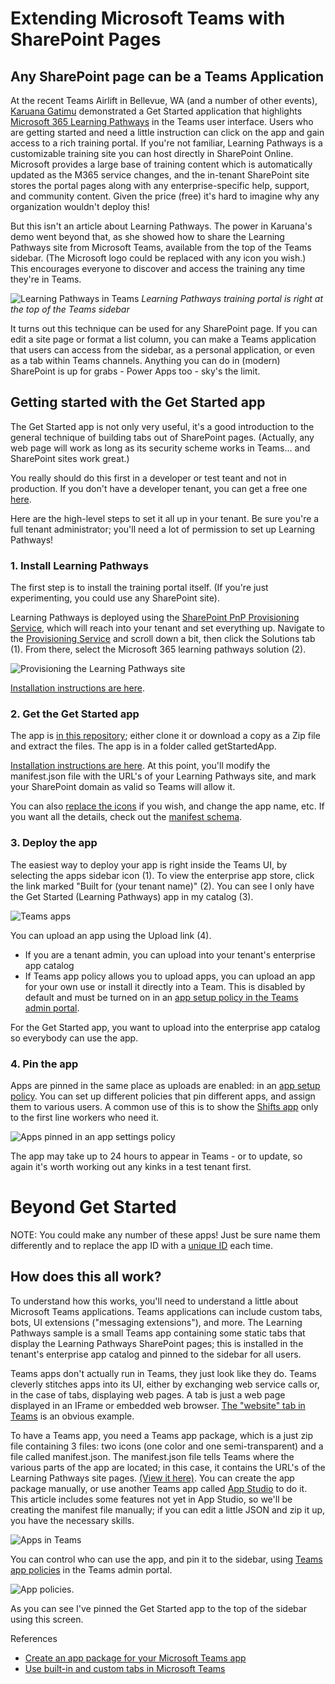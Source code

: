 # Extending Microsoft Teams with SharePoint Pages

## Any SharePoint page can be a Teams Application

At the recent Teams Airlift in Bellevue, WA (and a number of other events), [Karuana Gatimu](https://github.com/karuanag) demonstrated a Get Started application that highlights [Microsoft 365 Learning Pathways](https://docs.microsoft.com/en-us/office365/customlearning/) in the Teams user interface. Users who are getting started and need a little instruction can click on the app and gain access to a rich training portal. If you're not familiar, Learning Pathways is a customizable training site you can host directly in SharePoint Online. Microsoft provides a large base of training content which is automatically updated as the M365 service changes, and the in-tenant SharePoint site stores the portal pages along with any enterprise-specific  help, support, and community content. Given the price (free) it's hard to imagine why any organization wouldn't deploy this!

But this isn't an article about Learning Pathways. The power in Karuana's demo went beyond that, as she showed how to share the Learning Pathways site from Microsoft Teams, available from the top of the Teams sidebar. (The Microsoft logo could be replaced with any icon you wish.) This encourages everyone to discover and access the training any time they're in Teams.

![Learning Pathways in Teams](LearningPathwaysInTeams.png)
_Learning Pathways training portal is right at the top of the Teams sidebar_

It turns out this technique can be used for any SharePoint page. If you can edit a site page or format a list column, you can make a Teams application that users can access from the sidebar, as a personal application, or even as a tab within Teams channels. Anything you can do in (modern) SharePoint is up for grabs - Power Apps too - sky's the limit.

## Getting started with the Get Started app

The Get Started app is not only very useful, it's a good introduction to the general technique of building tabs out of SharePoint pages. (Actually, any web page will work as long as its security scheme works in Teams... and SharePoint sites work great.)

You really should do this first in a developer or test teant and not in production. If you don't have a developer tenant, you can get a free one [here](https://docs.microsoft.com/en-us/office/developer-program/office-365-developer-program).

Here are the high-level steps to set it all up in your tenant. Be sure you're a full tenant administrator; you'll need a lot of permission to set up Learning Pathways!

### 1. Install Learning Pathways

The first step is to install the training portal itself. (If you're just experimenting, you could use any SharePoint site). 

Learning Pathways is deployed using the [SharePoint PnP Provisioning Service](https://provisioning.sharepointpnp.com/), which will reach into your tenant and set everything up. Navigate to the [Provisioning Service](https://provisioning.sharepointpnp.com/) and scroll down a bit, then click the Solutions tab (1). From there, select the Microsoft 365 learning pathways solution (2).

![Provisioning the Learning Pathways site](LearningPathwaysProvisioning1.png)

[Installation instructions are here](https://docs.microsoft.com/en-us/office365/customlearning/custom_provision).

### 2. Get the Get Started app

The app is [in this repository](https://github.com/msft-teams/tools); either clone it or download a copy as a Zip file and extract the files. The app is in a folder called getStartedApp.

[Installation instructions are here](https://github.com/msft-teams/tools/blob/master/getstartedapp/installandconfig.md). At this point, you'll modify the manifest.json file with the URL's of your Learning Pathways site, and mark your SharePoint domain as valid so Teams will allow it. 

You can also [replace the icons](https://docs.microsoft.com/en-us/microsoftteams/platform/concepts/build-and-test/apps-package#icons) if you wish, and change the app name, etc. If you want all the details, check out the [manifest schema](https://docs.microsoft.com/en-us/microsoftteams/platform/resources/schema/manifest-schema).

### 3. Deploy the app

The easiest way to deploy your app is right inside the Teams UI, by selecting the apps sidebar icon (1). To view the enterprise app store, click the link marked "Built for (your tenant name)" (2).  You can see I only have the Get Started (Learning Pathways) app in my catalog (3). 

![Teams apps](AppsInTeamsCallouts.png)

You can upload an app using the Upload link (4).

 * If you are a tenant admin, you can upload into your tenant's enterprise app catalog
 * If Teams app policy allows you to upload apps, you can upload an app for your own use or install it directly into a Team. This is disabled by default and must be turned on in an [app setup policy in the Teams admin portal](https://docs.microsoft.com/en-us/microsoftteams/teams-app-setup-policies).

For the Get Started app, you want to upload into the enterprise app catalog so everybody can use the app.

### 4. Pin the app

Apps are pinned in the same place as uploads are enabled: in an [app setup policy](https://docs.microsoft.com/en-us/microsoftteams/teams-app-setup-policies). You can set up different policies that pin different apps, and assign them to various users. A common use of this is to show the [Shifts app](https://docs.microsoft.com/en-us/microsoftteams/expand-teams-across-your-org/shifts/manage-the-shifts-app-for-your-organization-in-teams) only to the first line workers who need it.

![Apps pinned in an app settings policy](AppSetupPolicies2.png)

The app may take up to 24 hours to appear in Teams - or to update, so again it's worth working out any kinks in a test tenant first.

# Beyond Get Started



NOTE: You could make any number of these apps! Just be sure name them differently and to replace the app ID with a [unique ID](https://www.guidgenerator.com/) each time. 





## How does this all work?

To understand how this works, you'll need to understand a little about Microsoft Teams applications. Teams applications can include custom tabs, bots, UI extensions ("messaging extensions"), and more. The Learning Pathways sample is a small Teams app containing some static tabs that display the Learning Pathways SharePoint pages; this is installed in the tenant's enterprise app catalog and pinned to the sidebar for all users.

Teams apps don't actually run in Teams, they just look like they do. Teams cleverly stitches apps into its UI, either by exchanging web service calls or, in the case of tabs, displaying web pages. A tab is just a web page displayed in an IFrame or embedded web browser. [The "website" tab in Teams](http://davidgiard.com/2019/01/27/AddingAWebsiteTabToAMicrosoftTeamsChannel.aspx) is an obvious example.

To have a Teams app, you need a Teams app package, which is a just zip file containing 3 files: two icons (one color and one semi-transparent) and a file called manifest.json. The manifest.json file tells Teams where the various parts of the app are located; in this case, it contains the URL's of the Learning Pathways site pages. [(View it here)](https://github.com/msft-teams/tools/blob/master/getstartedapp/manifest.json). You can create the app package manually, or use another Teams app called [App Studio](https://docs.microsoft.com/en-us/microsoftteams/platform/concepts/build-and-test/app-studio-overview) to do it. This article includes some features not yet in App Studio, so we'll be creating the manifest file manually; if you can edit a little JSON and zip it up, you have the necessary skills.



![Apps in Teams](AppsInTeamsCallouts.png)

You can control who can use the app, and pin it to the sidebar, using [Teams app policies](https://docs.microsoft.com/en-us/microsoftteams/teams-custom-app-policies-and-settings) in the Teams admin portal.

![App policies](AppSetupPolicies2.png).

As you can see I've pinned the Get Started app to the top of the sidebar using this screen.



References

* [Create an app package for your Microsoft Teams app](https://docs.microsoft.com/en-us/microsoftteams/platform/concepts/build-and-test/apps-package)
* [Use built-in and custom tabs in Microsoft Teams](https://docs.microsoft.com/en-us/microsoftteams/built-in-custom-tabs)